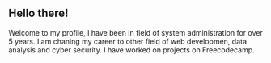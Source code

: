 ## Hello there!
Welcome to my profile,
I have been in field of system administration for over 5 years. I am chaning my career to other field of web developmen, data analysis and cyber security. I have worked on projects on Freecodecamp.
<!--
**barsigo/barsigo** is a ✨ _special_ ✨ repository because its `README.md` (this file) appears on your GitHub profile.

Here are some ideas to get you started:

- 🔭 I’m currently working on ...
- 🌱 I’m currently learning ...
- 👯 I’m looking to collaborate on ...
- 🤔 I’m looking for help with ...
- 💬 Ask me about ...
- 📫 How to reach me: ...
- 😄 Pronouns: ...
- ⚡ Fun fact: ...
-->
